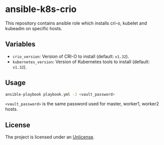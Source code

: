 # ansible-k8s-crio

This repository contains ansible role which installs cri-o, kubelet and kubeadm on specific hosts.

## Variables

- `crio_version`: Version of CRI-O to install (default: `v1.32`).
- `kubernetes_version`: Version of Kubernetes tools to install (default: `v1.32`).

## Usage

```bash
ansible-playbook playbook.yml -J <vault_password>
```

`<vault_password>` is the same password used for master, worker1, worker2 hosts.

## License

The project is licensed under an [Unlicense](LICENSE).
